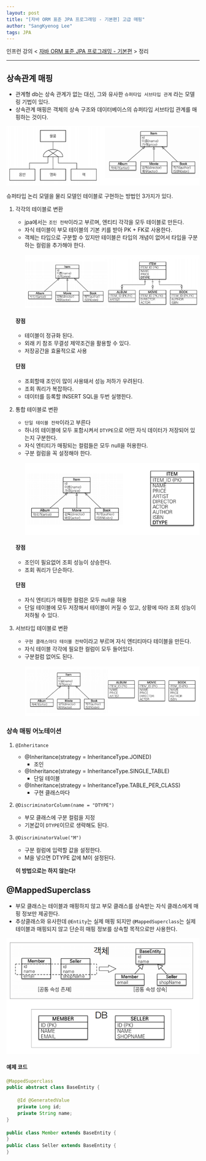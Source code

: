 ```yaml
---
layout: post
title: "[자바 ORM 표준 JPA 프로그래밍 - 기본편] 고급 매핑"
author: "SangKyenog Lee"
tags: JPA
---
```


인프런 강의 < [자바 ORM 표준 JPA 프로그래밍 - 기본편](https://www.inflearn.com/course/ORM-JPA-Basic/dashboard) > 정리

---

## 상속관계 매핑
- 관계형 db는 상속 관계가 없는 대신, 그와 유사한 `슈퍼타입 서브타입 관계` 라는 모델링 기법이 있다.
- 상속관계 매핑은 객체의 상속 구조와 데이터베이스의 슈퍼타입 서브타입 관계를 매핑하는 것이다.

![25](/assets/jpaimage/jpa25.png)

슈퍼타입 논리 모델을 물리 모델인 테이블로 구현하는 방법인 3가지가 있다.
1. 각각의 테이블로 변환
    - jpa에서는 `조인 전략`이라고 부르며, 엔티티 각각을 모두 테이블로 만든다.
    - 자식 테이블이 부모 테이블의 기본 키를 받아 PK + FK로 사용한다.
    - 객체는 타입으로 구분할 수 있지만 테이블은 타입의 개념이 없어서 타입을 구분하는 컬럼을 추가해야 한다.<br></br>
    ![26](/assets/jpaimage/jpa26.png)

    #### 장점
    - 테이블이 정규화 된다.
    - 외래 키 참조 무결성 제약조건을 활용할 수 있다.
    - 저장공간을 효율적으로 사용

    #### 단점
    - 조회할때 조인이 많이 사용돼서 성능 저하가 우려된다.
    - 조회 쿼리가 복잡하다.
    - 데이터를 등록할 INSERT SQL을 두번 실행한다.

2. 통합 테이블로 변환
    - `단일 테이블 전략`이라고 부른다
    - 하나의 테이블에 모두 포함시켜서 `DTYPE`으로 어떤 자식 데이터가 저장되어 있는지 구분한다.
    - 자식 엔티티가 매핑되는 컬럼들은 모두 null을 허용한다.
    - 구분 컬럼을 꼭 설정해야 한다.<br></br>
    ![27](/assets/jpaimage/jpa27.png)

    #### 장점
    - 조인이 필요없어 조회 성능이 상승한다.
    - 조회 쿼리가 단순하다.

    #### 단점
    - 자식 엔티티가 매핑한 컬럼은 모두 null을 혀용
    - 단일 테이블에 모두 저장해서 테이블이 커질 수 있고, 상황에 따라 조회 성능이 저하될 수 있다.


3. 서브타입 테이블로 변환
    - `구현 클래스마다 테이블 전략`이라고 부르며 자식 엔티티마다 테이블을 만든다.
    - 자식 테이블 각각에 필요한 컬럼이 모두 들어있다.
    - 구분컬럼 없어도 된다.<br></br>
    ![28](/assets/jpaimage/jpa28.png)

### 상속 매핑 어노테이션
1. `@Inheritance`
    - @Inheritance(strategy = InheritanceType.JOINED)
        - 조인
    - @Inheritance(strategy = InheritanceType.SINGLE_TABLE)
        - 단일 테이블
    - @Inheritance(strategy = InheritanceType.TABLE_PER_CLASS)
        - 구현 클래스마다

2. `@DiscriminatorColumn(name = "DTYPE")`
    - 부모 클래스에 구분 컬럼을 지정
    - 기본값이 `DTYPE`이므로 생략해도 된다.

3. `@DiscriminatorValue("M")`
    - 구분 컬럼에 입력할 값을 설정한다.
    - M을 넣으면 DTYPE 값에 M이 설정된다.


    **이 방법으로는 하지 않는다!**


## @MappedSuperclass
- 부모 클래스는 테이블과 매핑하지 않고 부모 클래스를 상속받는 자식 클래스에게 매핑 정보만 제공한다.
- 추상클래스와 유사한데 `@Entity`는 실제 매핑 되지만 `@MappedSuperclass`는 실제 테이블과 매핑되지 않고 단순히 매핑 정보를 상속할 목적으로만 사용한다.

![29](/assets/jpaimage/jpa29.png)


#### 예제 코드

```java
@MappedSuperclass
public abstract class BaseEntity {

    @Id @GeneratedValue
    private Long id;
    private String name;
}

public class Member extends BaseEntity {
}
public class Seller extends BaseEntity {
}
```